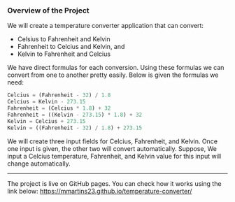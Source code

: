### Overview of the Project
We will create a temperature converter application that can convert:

* Celsius to Fahrenheit and Kelvin
* Fahrenheit to Celcius and Kelvin, and
* Kelvin to Fahrenheit and Celcius

We have direct formulas for each conversion. Using these formulas we can convert from one to another pretty easily. Below is given the formulas we need:

```js
Celcius = (Fahrenheit - 32) / 1.8
Celcius = Kelvin - 273.15
Fahrenheit = (Celcius * 1.8) + 32
Fahrenheit = ((Kelvin - 273.15) * 1.8) + 32
Kelvin = Celcius + 273.15
Kelvin = ((Fahrenheit - 32) / 1.8) + 273.15
```

We will create three input fields for Celcius, Fahrenheit, and Kelvin. Once one input is given, the other two will convert automatically. Suppose, We input a Celcius temperature, Fahrenheit, and Kelvin value for this input will change automatically.

***

The project is live on GitHub pages. You can check how it works using the link below:
https://mmartins23.github.io/temperature-converter/
